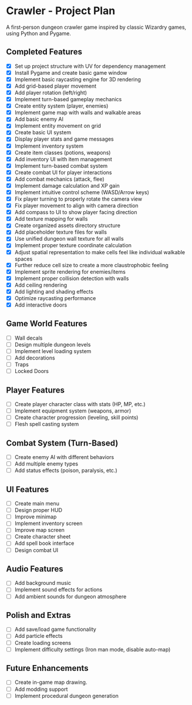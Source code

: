 # Crawler - Project Plan

A first-person dungeon crawler game inspired by classic Wizardry games, using Python and Pygame.

## Completed Features
- [x] Set up project structure with UV for dependency management
- [x] Install Pygame and create basic game window
- [x] Implement basic raycasting engine for 3D rendering
- [x] Add grid-based player movement
- [x] Add player rotation (left/right)
- [x] Implement turn-based gameplay mechanics
- [x] Create entity system (player, enemies)
- [x] Implement game map with walls and walkable areas
- [x] Add basic enemy AI
- [x] Implement entity movement on grid
- [x] Create basic UI system
- [x] Display player stats and game messages
- [x] Implement inventory system
- [x] Create item classes (potions, weapons)
- [x] Add inventory UI with item management
- [x] Implement turn-based combat system
- [x] Create combat UI for player interactions
- [x] Add combat mechanics (attack, flee)
- [x] Implement damage calculation and XP gain
- [x] Implement intuitive control scheme (WASD/Arrow keys)
- [x] Fix player turning to properly rotate the camera view
- [x] Fix player movement to align with camera direction
- [x] Add compass to UI to show player facing direction
- [x] Add texture mapping for walls
- [x] Create organized assets directory structure
- [x] Add placeholder texture files for walls
- [x] Use unified dungeon wall texture for all walls
- [x] Implement proper texture coordinate calculation
- [x] Adjust spatial representation to make cells feel like individual walkable spaces
- [x] Further reduce cell size to create a more claustrophobic feeling
- [x] Implement sprite rendering for enemies/items
- [x] Implement proper collision detection with walls
- [x] Add ceiling rendering
- [x] Add lighting and shading effects
- [x] Optimize raycasting performance
- [x] Add interactive doors

## Game World Features
- [ ] Wall decals 
- [ ] Design multiple dungeon levels
- [ ] Implement level loading system
- [ ] Add decorations
- [ ] Traps
- [ ] Locked Doors

## Player Features
- [ ] Create player character class with stats (HP, MP, etc.)
- [ ] Implement equipment system (weapons, armor)
- [ ] Create character progression (leveling, skill points)
- [ ] Flesh spell casting system

## Combat System (Turn-Based)
- [ ] Create enemy AI with different behaviors
- [ ] Add multiple enemy types
- [ ] Add status effects (poison, paralysis, etc.)

## UI Features
- [ ] Create main menu
- [ ] Design proper HUD
- [ ] Improve minimap
- [ ] Implement inventory screen
- [ ] Improve map screen
- [ ] Create character sheet
- [ ] Add spell book interface
- [ ] Design combat UI

## Audio Features
- [ ] Add background music
- [ ] Implement sound effects for actions
- [ ] Add ambient sounds for dungeon atmosphere

## Polish and Extras
- [ ] Add save/load game functionality
- [ ] Add particle effects
- [ ] Create loading screens
- [ ] Implement difficulty settings (Iron man mode, disable auto-map)

## Future Enhancements
- [ ] Create in-game map drawing.
- [ ] Add modding support
- [ ] Implement procedural dungeon generation
